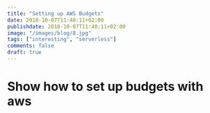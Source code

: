 ```yaml
---
title: "Setting up AWS Budgets"
date: 2018-10-07T11:40:11+02:00
publishdate: 2018-10-07T11:40:11+02:00
image: "/images/blog/8.jpg"
tags: ["interesting", "serverless"]
comments: false
draft: true
---
```

# Show how to set up budgets with aws